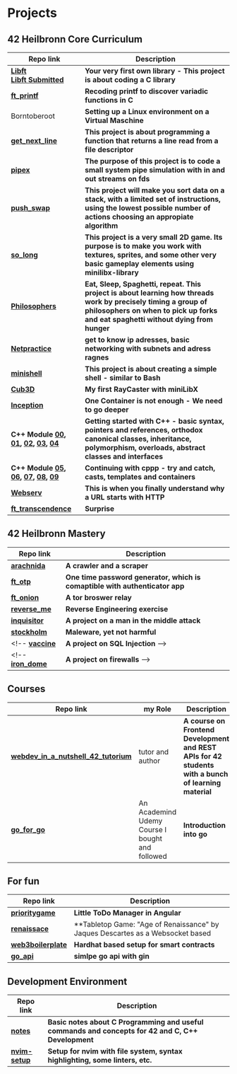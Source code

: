 # Projects

## 42 Heilbronn Core Curriculum

Repo link | Description
--- | ---
**[Libft](https://github.com/Ebejay95/libft) <br> [Libft Submitted](https://github.com/Ebejay95/libft_submission)**|  **Your very first own library - This project is about coding a C library**
**[ft_printf](https://github.com/Ebejay95/ft_printf)** | **Recoding printf to discover variadic functions in C**
Borntoberoot| **Setting up a Linux environment on a Virtual Maschine**
**[get_next_line](https://github.com/Ebejay95/get_next_line)** | **This project is about programming a function that returns a line read from a file descriptor**
**[pipex](https://github.com/Ebejay95/pipex)** | **The purpose of this project is to code a small system pipe simulation with in and out streams on fds**
**[push_swap](https://github.com/Ebejay95/push_swap)** | **This project will make you sort data on a stack, with a limited set of instructions, using the lowest possible number of actions choosing an appropiate algorithm**
**[so_long](https://github.com/Ebejay95/so_long)** | **This project is a very small 2D game. Its purpose is to make you work with textures, sprites, and some other very basic gameplay elements using minilibx-library**
**[Philosophers](https://github.com/Ebejay95/philosophers)** | **Eat, Sleep, Spaghetti, repeat. This project is about learning how threads work by precisely timing a group of philosophers on when to pick up forks and eat spaghetti without dying from hunger**
**[Netpractice](https://github.com/Ebejay95/netpractice)** | **get to know ip adresses, basic networking with subnets and adress ragnes**
**[minishell](https://github.com/Ebejay95/minishell)** | **This project is about creating a simple shell - similar to Bash**
**[Cub3D](https://github.com/Ebejay95/cube3d)** | **My first RayCaster with miniLibX**
**[Inception](https://github.com/Ebejay95/inception)** | **One Container is not enough - We need to go deeper**
**C++ Module [00](https://github.com/Ebejay95/cpp00), [01](https://github.com/Ebejay95/cpp01), [02](https://github.com/Ebejay95/cpp02), [03](https://github.com/Ebejay95/cpp03), [04](https://github.com/Ebejay95/cpp04)** | **Getting started with C++ - basic syntax, pointers and references, orthodox canonical classes, inheritance, polymorphism, overloads, abstract classes and interfaces**
**C++ Module [05](https://github.com/Ebejay95/cpp05), [06](https://github.com/Ebejay95/cpp06), [07](https://github.com/Ebejay95/cpp07), [08](https://github.com/Ebejay95/cpp08), [09](https://github.com/Ebejay95/cpp09)** | **Continuing with cppp - try and catch, casts, templates and containers**
**[Webserv](https://github.com/Ebejay95/webserv)** | **This is when you finally understand why a URL starts with HTTP**
**[ft_transcendence](https://github.com/Ebejay95/transcendence)** | **Surprise**


## 42 Heilbronn Mastery

Repo link | Description
--- | ---
**[arachnida](https://github.com/Ebejay95/arachnida)** | **A crawler and a scraper**
**[ft_otp](https://github.com/Ebejay95/ft_otp)** | **One time password generator, which is comaptible with authenticator app**
**[ft_onion](https://github.com/Ebejay95/ft_onion)** | **A tor broswer relay**
**[reverse_me](https://github.com/Ebejay95/reverse_me)** | **Reverse Engineering exercise**
**[inquisitor](https://github.com/Ebejay95/inquisitor)** | **A project on a man in the middle attack**
**[stockholm](https://github.com/Ebejay95/stockholm)** | **Maleware, yet not harmful**
<!-- **[vaccine](https://github.com/Ebejay95/vaccine)** | **A project on SQL Injection** -->
<!-- **[iron_dome](https://github.com/Ebejay95/iron_dome)** | **A project on firewalls** -->


## Courses

Repo link | my Role | Description
--- | --- | ---
**[webdev_in_a_nutshell_42_tutorium](https://github.com/Ebejay95/webdev_in_a_nutshell_42_tutorium)** | tutor and author | **A course on Frontend Development and REST APIs for 42 students with a bunch of learning material**
**[go_for_go](https://github.com/Ebejay95/go_for_go)** | An Academind Udemy Course I bought and followed | **Introduction into go**

## For fun

Repo link | Description
--- | ---
**[prioritygame](https://github.com/Ebejay95/prioritygame)** | **Little ToDo Manager in Angular**
**[renaissace](https://github.com/Ebejay95/renaissance)** | **Tabletop Game: "Age of Renaissance" by Jaques Descartes as a Websocket based 
**[web3boilerplate](https://github.com/Ebejay95/web3boilerplate)** | **Hardhat based setup for smart contracts**
**[go_api](https://github.com/Ebejay95/go_api)** | **simlpe go api with gin**


## Development Environment

Repo link | Description
--- | ---
**[notes](https://github.com/Ebejay95/notes)** | **Basic notes about C Programming and useful commands and concepts for 42 and C, C++ Development**
**[nvim-setup](https://github.com/Ebejay95/nvim-setup)** | **Setup for nvim with file system, syntax highlighting, some linters, etc.**

